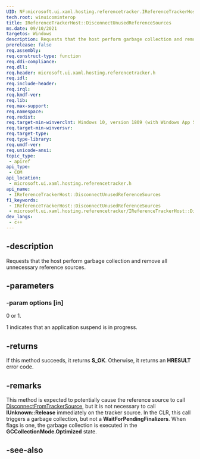 ```yaml
---
UID: NF:microsoft.ui.xaml.hosting.referencetracker.IReferenceTrackerHost.DisconnectUnusedReferenceSources
tech.root: winuicominterop
title: IReferenceTrackerHost::DisconnectUnusedReferenceSources
ms.date: 09/10/2021
targetos: Windows
description: Requests that the host perform garbage collection and remove all unnecessary reference sources.
prerelease: false
req.assembly: 
req.construct-type: function
req.ddi-compliance: 
req.dll: 
req.header: microsoft.ui.xaml.hosting.referencetracker.h
req.idl: 
req.include-header: 
req.irql: 
req.kmdf-ver: 
req.lib: 
req.max-support: 
req.namespace: 
req.redist: 
req.target-min-winverclnt: Windows 10, version 1809 (with Windows App SDK 0.5 or later)
req.target-min-winversvr: 
req.target-type: 
req.type-library: 
req.umdf-ver: 
req.unicode-ansi: 
topic_type:
 - apiref
api_type:
 - COM
api_location:
 - microsoft.ui.xaml.hosting.referencetracker.h
api_name:
 - IReferenceTrackerHost::DisconnectUnusedReferenceSources
f1_keywords:
 - IReferenceTrackerHost::DisconnectUnusedReferenceSources
 - microsoft.ui.xaml.hosting.referencetracker/IReferenceTrackerHost::DisconnectUnusedReferenceSources
dev_langs:
 - c++
---
```


## -description

Requests that the host perform garbage collection and remove all unnecessary reference sources.

## -parameters

### -param options [in]

0 or 1.

1 indicates that an application suspend is in progress.

## -returns

If this method succeeds, it returns **S_OK**. Otherwise, it returns an **HRESULT** error code.

## -remarks

This method is expected to potentially cause the reference source to call [DisconnectFromTrackerSource](nf-microsoft-ui-xaml-hosting-referencetracker-ireferencetracker-disconnectfromtrackersource.md), but it is not necessary to call **IUnknown::Release** immediately on the tracker source.  In the CLR, this call triggers a garbage collection, but not a **WaitForPendingFinalizers**.  When flags is one, the garbage collection is executed in the **GCCollectionMode.Optimized** state.

## -see-also
